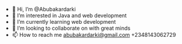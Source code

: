 - 👋 Hi, I’m @Abubakardarki
- 👀 I’m interested in Java and web development 
- 🌱 I’m currently learning web development 
- 💞️ I’m looking to collaborate on with great minds
- 📫 How to reach me abubakardarki@gmail.com +2348143062729

<!---
Abubakardarki/Abubakardarki is a ✨ special ✨ repository because its `README.md` (this file) appears on your GitHub profile.
You can click the Preview link to take a look at your changes.
--->

